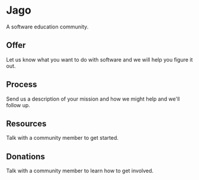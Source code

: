 # Jago

A software education community.

## Offer

Let us know what you want to do with software and we will help you figure it out.

## Process

Send us a description of your mission and how we might help and we'll follow up.

## Resources

Talk with a community member to get started.

## Donations

Talk with a community member to learn how to get involved.
